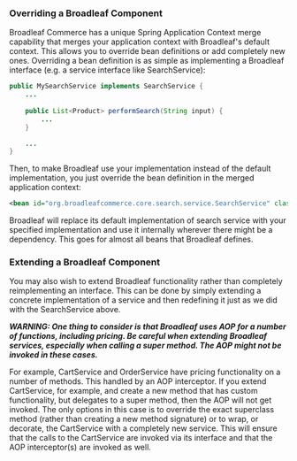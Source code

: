 ### Overriding a Broadleaf Component ###
Broadleaf Commerce has a unique Spring Application Context merge capability that merges your application context with Broadleaf's default context.  This allows you to override bean definitions or add completely new ones.  Overriding a bean definition is as simple as implementing a Broadleaf interface (e.g. a service interface like SearchService): 
```java
public MySearchService implements SearchService {
    ...
    
    public List<Product> performSearch(String input) {
        ...
    }

    ...
}
```

Then, to make Broadleaf use your implementation instead of the default implementation, you just override the bean definition in the merged application context:
```xml
<bean id="org.broadleafcommerce.core.search.service.SearchService" class="com.mycompany.core.catalog.service.MySearchService"/>
```

Broadleaf will replace its default implementation of search service with your specified implementation and use it internally wherever there might be a dependency.  This goes for almost all beans that Broadleaf defines.

### Extending a Broadleaf Component ###
You may also wish to extend Broadleaf functionality rather than completely reimplementing an interface.  This can be done by simply extending a concrete implementation of a service and then redefining it just as we did with the SearchService above.

_**WARNING: One thing to consider is that Broadleaf uses AOP for a number of functions, including pricing. Be careful when extending Broadleaf services, especially when calling a super method. The AOP might not be invoked in these cases.**_

For example, CartService and OrderService have pricing functionality on a number of methods. This handled by an AOP interceptor.  If you extend CartService, for example, and create a new method that has custom functionality, but delegates to a super method, then the AOP will not get invoked.  The only options in this case is to override the exact superclass method (rather than creating a new method signature) or to wrap, or decorate, the CartService with a completely new service. This will ensure that the calls to the CartService are invoked via its interface and that the AOP interceptor(s) are invoked as well.